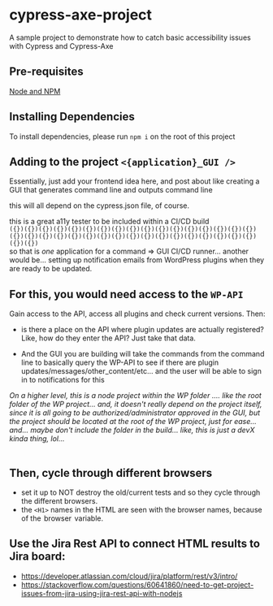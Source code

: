 # cypress-axe-project
A sample project to demonstrate how to catch basic accessibility issues with Cypress and Cypress-Axe

## Pre-requisites
[Node and NPM](https://nodejs.org/en/download/)

## Installing Dependencies
To install dependencies, please run `npm i` on the root of this project

## Adding to the project `<{application}_GUI />`
Essentially, just add your frontend idea here, and post about like creating a GUI that generates command line and outputs command line 

this will all depend on the cypress.json file, of course. 

this is a great a11y tester to be included within a CI/CD build
<br>`({})({})({})({})({})({})({})({})({})({})({})({})({})({})({})({})({})({})({})({})({})({})({})({})({})({})({})({})({})({})({})({})({})({})({})({})`<br>
so that is <i>one</i> application for a command => GUI CI/CD runner... another would be... setting up notification emails from WordPress plugins when they are ready to be updated. 

## For this, you would need access to the `WP-API`
Gain access to the API, access all plugins and check current versions. Then:
- is there a place on the API where plugin updates are actually registered? Like, how do they enter the API? Just take that data. 





- And the GUI you are building will take the commands from the command line to basically query the WP-API to see if there are plugin updates/messages/other_content/etc... and the user will be able to sign in to notifications for this 

<i>On a higher level, this is a node project within the WP folder .... like the root folder of the WP project... and, it doesn't really depend on the project itself, since it is all going to be authorized/administrator approved in the GUI, but the project should be located at the root of the WP project, just for ease... 
and... maybe don't include the folder in the build... like, this is just a devX kinda thing, lol...</i>
<br><br>

## Then, cycle through different browsers 
- set it up to NOT destroy the old/current tests and so they cycle through the different browsers.
- the `<H1>` names in the HTML are seen with the browser names, because of the <span style="background-color:#F7F7F7;padding-left:2px;padding-right:2px;">browser</span> variable.


## Use the Jira Rest API to connect HTML results to Jira board: 
- https://developer.atlassian.com/cloud/jira/platform/rest/v3/intro/<br>
- https://stackoverflow.com/questions/60641860/need-to-get-project-issues-from-jira-using-jira-rest-api-with-nodejs
